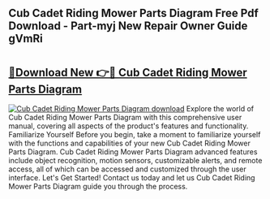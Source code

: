 ## Cub Cadet Riding Mower Parts Diagram Free Pdf Download - Part-myj New Repair Owner Guide gVmRi

# <h2><a href="http://dfkv6t.blite.top/?on=Cub+Cadet+Riding+Mower+Parts+Diagram">🔗Download New 👉🔴 Cub Cadet Riding Mower Parts Diagram</a></h2>

[![Cub Cadet Riding Mower Parts Diagram download](https://i.imgur.com/lujVjoI.png)](http://dfkv6t.blite.top/?on=Cub+Cadet+Riding+Mower+Parts+Diagram)
Explore the world of Cub Cadet Riding Mower Parts Diagram with this comprehensive user manual, covering all aspects of the product's features and functionality. Familiarize Yourself Before you begin, take a moment to familiarize yourself with the functions and capabilities of your new Cub Cadet Riding Mower Parts Diagram. Cub Cadet Riding Mower Parts Diagram advanced features include object recognition, motion sensors, customizable alerts, and remote access, all of which can be accessed and customized through the user interface. Let's Get Started! Contact us today and let us Cub Cadet Riding Mower Parts Diagram guide you through the process.
